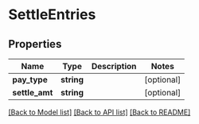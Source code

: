 # SettleEntries

## Properties
Name | Type | Description | Notes
------------ | ------------- | ------------- | -------------
**pay_type** | **string** |  | [optional] 
**settle_amt** | **string** |  | [optional] 

[[Back to Model list]](../README.md#documentation-for-models) [[Back to API list]](../README.md#documentation-for-api-endpoints) [[Back to README]](../README.md)


